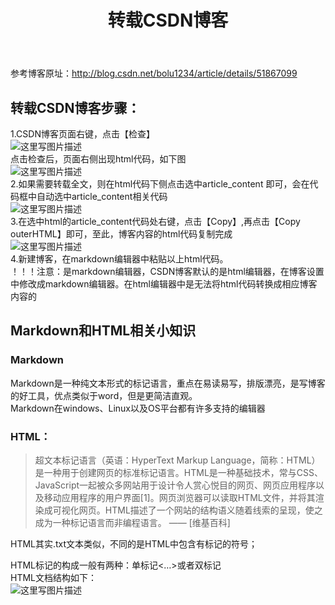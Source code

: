 ﻿---
layout: post
title: 转载CSDN博客
# image: /img/hello_world.jpeg
tags: [test,code]
---

参考博客原址：<a href="http://blog.csdn.net/bolu1234/article/details/51867099" rel="nofollow" target="_blank">http://blog.csdn.net/bolu1234/article/details/51867099</a></p>



<h2 id="转载csdn博客步骤"><a name="t0"></a><a target="_blank"></a><a target="_blank"></a>转载CSDN博客步骤：</h2>

<p>1.CSDN博客页面右键，点击【检查】 <br>
<img src="https://img-blog.csdn.net/20180205164141852?watermark/2/text/aHR0cDovL2Jsb2cuY3Nkbi5uZXQvcXFfNDE2NTIyNzQ=/font/5a6L5L2T/fontsize/400/fill/I0JBQkFCMA==/dissolve/70/gravity/SouthEast" alt="这里写图片描述" title=""> <br>
点击检查后，页面右侧出现html代码，如下图 <br>
<img src="https://img-blog.csdn.net/20180205164538679?watermark/2/text/aHR0cDovL2Jsb2cuY3Nkbi5uZXQvcXFfNDE2NTIyNzQ=/font/5a6L5L2T/fontsize/400/fill/I0JBQkFCMA==/dissolve/70/gravity/SouthEast" alt="这里写图片描述" title=""> <br>
2.如果需要转载全文，则在html代码下侧点击选中article_content 即可，会在代码框中自动选中article_content相关代码 <br>
<img src="https://img-blog.csdn.net/20180205164709557?watermark/2/text/aHR0cDovL2Jsb2cuY3Nkbi5uZXQvcXFfNDE2NTIyNzQ=/font/5a6L5L2T/fontsize/400/fill/I0JBQkFCMA==/dissolve/70/gravity/SouthEast" alt="这里写图片描述" title=""> <br>
3.在选中html的article_content代码处右键，点击【Copy】,再点击【Copy outerHTML】即可，至此，博客内容的html代码复制完成 <br>
<img src="https://img-blog.csdn.net/20180205164702137?watermark/2/text/aHR0cDovL2Jsb2cuY3Nkbi5uZXQvcXFfNDE2NTIyNzQ=/font/5a6L5L2T/fontsize/400/fill/I0JBQkFCMA==/dissolve/70/gravity/SouthEast" alt="这里写图片描述" title=""> <br>
4.新建博客，在markdown编辑器中粘贴以上html代码。 <br>
    ！！！注意：是markdown编辑器，CSDN博客默认的是html编辑器，在博客设置中修改成markdown编辑器。在html编辑器中是无法将html代码转换成相应博客内容的</p>

<h2 id="markdown和html相关小知识"><a name="t1"></a><a target="_blank"></a><a target="_blank"></a>Markdown和HTML相关小知识</h2>



<h3 id="markdown"><a name="t2"></a><a target="_blank"></a><a target="_blank"></a>Markdown</h3>

<p>Markdown是一种纯文本形式的标记语言，重点在易读易写，排版漂亮，是写博客的好工具，优点类似于word，但是更简洁直观。 <br>
Markdown在windows、Linux以及OS平台都有许多支持的编辑器</p>



<h3 id="html"><a name="t3"></a><a target="_blank"></a><a target="_blank"></a>HTML：</h3>





<blockquote>
  <p>超文本标记语言（英语：HyperText Markup Language，简称：HTML）是一种用于创建网页的标准标记语言。HTML是一种基础技术，常与CSS、JavaScript一起被众多网站用于设计令人赏心悦目的网页、网页应用程序以及移动应用程序的用户界面[1]。网页浏览器可以读取HTML文件，并将其渲染成可视化网页。HTML描述了一个网站的结构语义随着线索的呈现，使之成为一种标记语言而非编程语言。           —— [维基百科]</p>
</blockquote>





<p>HTML其实.txt文本类似，不同的是HTML中包含有标记的符号；</p>

<p>HTML标记的构成一般有两种：单标记&lt;…&gt;或者双标记 <br>
HTML文档结构如下： <br>
<img src="https://img-blog.csdn.net/20180203190405448?watermark/2/text/aHR0cDovL2Jsb2cuY3Nkbi5uZXQvcXFfNDE2NTIyNzQ=/font/5a6L5L2T/fontsize/400/fill/I0JBQkFCMA==/dissolve/70/gravity/SouthEast" alt="这里写图片描述" title=""></p>                </div></div>                                    </div>
                <link href="https://csdnimg.cn/release/phoenix/mdeditor/markdown_views-e44c3c0e64.css" rel="stylesheet">
                    </div>
